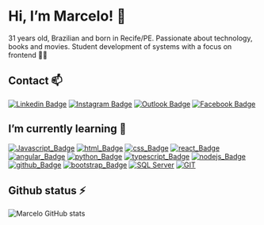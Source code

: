 # Hi, I’m Marcelo! 👋<br/>

31 years old, Brazilian and born in Recife/PE. Passionate about technology, books and movies. Student development of systems with a focus on frontend 👨‍🎓
<br/>

## Contact 📫

[![Linkedin Badge](https://img.shields.io/badge/-LinkedIn-blue?style=flat-square&logo=Linkedin&logoColor=white)](https://www.linkedin.com/in/marcelogomes90/) [![Instagram Badge](https://img.shields.io/badge/Instagram-E4405F?style=flat-square&logo=instagram&logoColor=white)](https://www.instagram.com/marcelogomes90/) [![Outlook Badge](https://img.shields.io/badge/Microsoft_Outlook-0078D4?style=flat-square&logo=microsoft-outlook&logoColor=white)](mailto:marcelo.sobrinho@outlook.com) [![Facebook Badge](https://img.shields.io/badge/Facebook-1877F2?style=flat-square&logo=facebook&logoColor=white)](https://www.facebook.com/profile.php?id=100025656512992)<br/>

## I’m currently learning 🚀

[![Javascript_Badge](https://img.shields.io/badge/JavaScript-323330?style=flat-square&logo=javascript&logoColor=F7DF1E)](https://developer.mozilla.org/pt-BR/docs/Web/JavaScript) [![html_Badge](https://img.shields.io/badge/HTML5-E34F26?style=flat-square&logo=html5&logoColor=white)](https://developer.mozilla.org/pt-BR/docs/Web/HTML) [![css_Badge](https://img.shields.io/badge/CSS3-1572B6?style=flat-square&logo=css3&logoColor=white)](https://developer.mozilla.org/pt-BR/docs/Web/CSS) [![react_Badge](https://img.shields.io/badge/React-20232A?style=flat-square&logo=react&logoColor=61DAFB)](https://pt-br.reactjs.org/docs/getting-started.html) [![angular_Badge](https://img.shields.io/badge/Angular-DD0031?style=flat-square&logo=angular&logoColor=white)](https://angular.io/docs) [![python_Badge](https://img.shields.io/badge/Python-FFD43B?style=flat-square&logo=python&logoColor=darkgreen)](https://docs.python.org/pt-br/3/tutorial/) [![typescript_Badge](https://img.shields.io/badge/TypeScript-007ACC?style=flat-square&logo=typescript&logoColor=white)](https://www.typescriptlang.org/docs/) [![nodejs_Badge](https://img.shields.io/badge/Node.js-339933?style=flat-square&logo=nodedotjs&logoColor=white)](https://nodejs.org/pt-br/docs/) [![github_Badge](https://img.shields.io/badge/GitHub-100000?style=flat-square&logo=github&logoColor=white)](https://github.com/marcelogomes90) [![bootstrap_Badge](https://img.shields.io/badge/Bootstrap-563D7C?style=flat-square&logo=bootstrap&logoColor=white)](https://getbootstrap.com.br/docs/4.1/getting-started/introduction/) [![SQL Server](https://img.shields.io/badge/Microsoft_SQL_Server-CC2927?style=flat-square&logo=microsoft-sql-server&logoColor=white)](https://docs.microsoft.com/pt-br/sql/?view=sql-server-ver15) [![GIT](https://img.shields.io/badge/GIT-E44C30?style=flat-square&logo=git&logoColor=white)](https://git-scm.com/docs/git/pt_BR)<br/>

## Github status ⚡

![Marcelo GitHub stats](https://github-readme-stats.vercel.app/api?username=marcelogomes90&theme=nord&show_icons=true)
